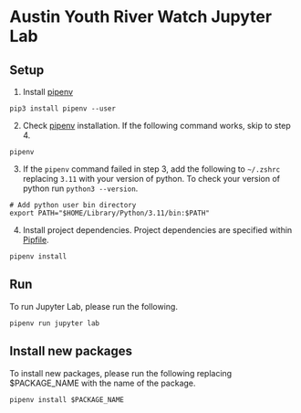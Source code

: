 # Austin Youth River Watch Jupyter Lab

## Setup

1. Install [pipenv](https://pipenv.pypa.io/en/latest/installation/)
```
pip3 install pipenv --user
```

2. Check [pipenv](https://pipenv.pypa.io/en/latest/installation/) installation. If the following command works, skip to step 4.
```
pipenv
```

3. If the `pipenv` command failed in step 3, add the following to `~/.zshrc` replacing `3.11` with your version of python. To check your version of python run `python3 --version`.
```
# Add python user bin directory
export PATH="$HOME/Library/Python/3.11/bin:$PATH"
```

4. Install project dependencies. Project dependencies are specified within [Pipfile](./Pipfile).
```
pipenv install
```

## Run

To run Jupyter Lab, please run the following.
```
pipenv run jupyter lab
```

## Install new packages

To install new packages, please run the following replacing $PACKAGE_NAME with the name of the package.
```
pipenv install $PACKAGE_NAME
```
